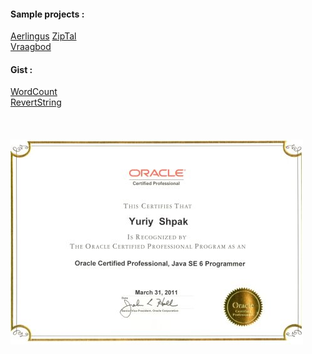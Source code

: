 
#### Sample projects :

[Aerlingus](aerlingus.com)
[ZipTal](ziptal.com)\
[Vraagbod](vraagbod.nl)


#### Gist : 
[WordCount](https://gist.github.com/ystarling/97135f49eb9dd8692d3991f56a076cc5)\
[RevertString](https://gist.github.com/ystarling/ad4b35af155972f60d055b0ba61f0728)\
<br/>
<br/>
<br/>
![Image](https://github.com/ystarling/cv/blob/master/ocjp6.jpg)

